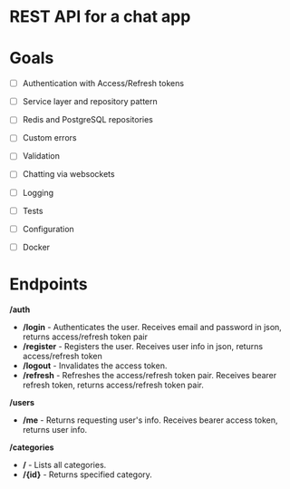 # REST API for a chat app
# Goals
- [ ] Authentication with Access/Refresh tokens
- [ ] Service layer and repository pattern
- [ ] Redis and PostgreSQL repositories
- [ ] Custom errors
- [ ] Validation
- [ ] Chatting via websockets
- [ ] Logging
- [ ] Tests
- [ ] Configuration
- [ ] Docker


# Endpoints
**/auth**
- **/login** - Authenticates the user. Receives email and password in json, returns access/refresh token pair
- **/register** - Registers the user. Receives user info in json, returns access/refresh token
- **/logout** - Invalidates the access token.
- **/refresh** - Refreshes the access/refresh token pair. Receives bearer refresh token, returns access/refresh token pair.

**/users**
- **/me** - Returns requesting user's info. Receives bearer access token, returns user info.

**/categories**
- **/** - Lists all categories.
- **/{id}** - Returns specified category.